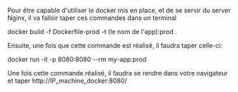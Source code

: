 Pour être capable d'utiliser le docker mis en place, et de se servir du server Nginx, il va falloir taper ces commandes dans un terminal

docker build -f Dockerfile-prod -t (le nom de l'app):prod .

Ensuite, une fois que cette commande est réalisé, il faudra taper celle-ci:

docker run -it -p 8080:8080 --rm my-app:prod

Une fois cette commande réalisé, il faudra se rendre dans votre navigateur et taper http://IP_machine_docker:8080/
